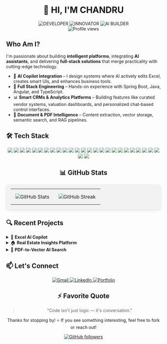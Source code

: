 # <div align="center">👋 HI, I'M CHANDRU</div>

<div align="center">
  <img src="https://img.shields.io/badge/DEVELOPER-333333?style=for-the-badge" alt="DEVELOPER">
  <img src="https://img.shields.io/badge/INNOVATOR-1A1A1A?style=for-the-badge" alt="INNOVATOR">
  <img src="https://img.shields.io/badge/AI_BUILDER-0D1117?style=for-the-badge" alt="AI BUILDER">
</div>

<div align="center">
<img src="https://img.shields.io/badge/Profile%20views-123-black?style=flat&labelColor=white&color=white" alt="Profile views">

</div>

## Who Am I?

I'm passionate about building **intelligent platforms**, integrating **AI assistants**, and delivering **full-stack solutions** that merge practicality with cutting-edge technology.

- 🧠 **AI Copilot Integration** – I design systems where AI actively edits Excel, creates smart UIs, and enhances business tools.
- 🔧 **Full Stack Engineering** – Hands-on experience with Spring Boot, Java, Angular, and TypeScript.
- 📊 **Smart CRMs & Analytics Platforms** – Building features like curated vendor systems, valuation dashboards, and personalized chat-based control interfaces.
- 📄 **Document & PDF Intelligence** – Content extraction, vector storage, semantic search, and RAG pipelines.

## 🛠 Tech Stack

<div align="center">
  <!-- Languages -->
  <img src="https://img.shields.io/badge/Java-ED8B00?style=for-the-badge&logo=java&logoColor=white">
  <img src="https://img.shields.io/badge/TypeScript-007ACC?style=for-the-badge&logo=typescript&logoColor=white">
  <img src="https://img.shields.io/badge/JavaScript-F7DF1E?style=for-the-badge&logo=javascript&logoColor=black">
  <img src="https://img.shields.io/badge/SQL-4479A1?style=for-the-badge&logo=postgresql&logoColor=white">
  <img src="https://img.shields.io/badge/HTML5-E34F26?style=for-the-badge&logo=html5&logoColor=white">
  <img src="https://img.shields.io/badge/CSS3-1572B6?style=for-the-badge&logo=css3&logoColor=white">
  
  <!-- Frameworks -->
  <img src="https://img.shields.io/badge/Spring_Boot-6DB33F?style=for-the-badge&logo=spring-boot&logoColor=white">
  <img src="https://img.shields.io/badge/Angular-DD0031?style=for-the-badge&logo=angular&logoColor=white">
  <img src="https://img.shields.io/badge/Node.js-339933?style=for-the-badge&logo=nodedotjs&logoColor=white">
  
  <!-- AI/ML -->
  <img src="https://img.shields.io/badge/OpenAI-412991?style=for-the-badge&logo=openai&logoColor=white">
  <img src="https://img.shields.io/badge/LangChain-3178C6?style=for-the-badge&logoColor=white">
  <img src="https://img.shields.io/badge/pgvector-4169E1?style=for-the-badge&logo=postgresql&logoColor=white">
  <img src="https://img.shields.io/badge/RAG-FF4500?style=for-the-badge&logoColor=white">
  

  <!-- Tools -->
  <img src="https://img.shields.io/badge/Docker-2496ED?style=for-the-badge&logo=docker&logoColor=white">
  <img src="https://img.shields.io/badge/PostgreSQL-316192?style=for-the-badge&logo=postgresql&logoColor=white">
  <img src="https://img.shields.io/badge/MongoDB-47A248?style=for-the-badge&logo=mongodb&logoColor=white">
  <img src="https://img.shields.io/badge/Redis-DC382D?style=for-the-badge&logo=redis&logoColor=white">
  <img src="https://img.shields.io/badge/RabbitMQ-FF6600?style=for-the-badge&logo=rabbitmq&logoColor=white">
  <img src="https://img.shields.io/badge/Elasticsearch-005571?style=for-the-badge&logo=elasticsearch&logoColor=white">
  
  <!-- Java Technologies -->
  <img src="https://img.shields.io/badge/Hibernate-59666C?style=for-the-badge&logo=hibernate&logoColor=white">
  <img src="https://img.shields.io/badge/Servlet-007396?style=for-the-badge&logo=java&logoColor=white">
  <img src="https://img.shields.io/badge/JSP-007396?style=for-the-badge&logo=java&logoColor=white">
  
  <!-- Platforms -->
  <img src="https://img.shields.io/badge/AWS-232F3E?style=for-the-badge&logo=amazon-aws&logoColor=white">
  <img src="https://img.shields.io/badge/Firebase-FFCA28?style=for-the-badge&logo=firebase&logoColor=black">
  <img src="https://img.shields.io/badge/GitHub_Actions-2088FF?style=for-the-badge&logo=github-actions&logoColor=white">
  
  <!-- Frontend -->
  <img src="https://img.shields.io/badge/Tailwind-38B2AC?style=for-the-badge&logo=tailwind-css&logoColor=white">
  <img src="https://img.shields.io/badge/Bootstrap-563D7C?style=for-the-badge&logo=bootstrap&logoColor=white">
</div>


<div align="center">
  <h2>📊 GitHub Stats</h2>
  
  <table style="background-color: rgba(240, 240, 240, 0.8); border-radius: 10px; padding: 15px; box-shadow: 0 4px 8px rgba(0,0,0,0.1);">
    <tr>
      <td align="center" style="padding: 15px;">
        <img src="https://github-readme-stats.vercel.app/api?username=chandru2301&show_icons=true&count_private=true&theme=default&bg_color=f5f5f7&hide_border=true" alt="GitHub Stats" />
      </td>
      <td align="center" style="padding: 15px;">
        <img src="https://github-readme-streak-stats.herokuapp.com/?user=chandru2301&background=f5f5f7&hide_border=true" alt="GitHub Streak" />
      </td>
    </tr>
  </table>
</div>

## 🔍 Recent Projects

<details>
<summary>🧩 <strong>Excel AI Copilot</strong></summary>
<p>Built a smart assistant that integrates OpenAI with Excel to automate cell edits, apply formatting, and execute natural-language commands using a custom Office.js add-in.</p>
</details>

<details>
<summary>🏠 <strong>Real Estate Insights Platform</strong></summary>
<p>Created advanced dashboards for investors, buyers, and admins with micro-market analytics, project pipelines, and notification logic.</p>
</details>

<details>
<summary>🧾 <strong>PDF-to-Vector AI Search</strong></summary>
<p>Developed backend for uploading documents, chunking content, generating embeddings, and serving AI-based Q&A via Spring Boot.</p>
</details>

## 📫 Let's Connect

<div align="center">
  <a href="mailto:cpkshmsa@gmail.com">
    <img src="https://img.shields.io/badge/Gmail-D14836?style=for-the-badge&logo=gmail&logoColor=white" alt="Gmail">
  </a>
  <a href="https://www.linkedin.com/in/chandru-v-13a822353/">
    <img src="https://img.shields.io/badge/LinkedIn-0077B5?style=for-the-badge&logo=linkedin&logoColor=white" alt="LinkedIn">
  </a>
  <a href="https://chandru-23.netlify.app">
    <img src="https://img.shields.io/badge/Portfolio-000000?style=for-the-badge&logo=About.me&logoColor=white" alt="Portfolio">
  </a>
</div>

<div align="center">
  <h2>⚡ Favorite Quote</h2>
  <blockquote>
    "Code isn't just logic — it's conversation."
  </blockquote>
</div>

<div align="center">
  <p>Thanks for stopping by! ⭐ If you see something interesting, feel free to fork or reach out!</p>
  <a href="https://github.com/chandru2301">
    <img src="https://img.shields.io/github/followers/chandru2301?label=Follow&style=social" alt="GitHub followers">
  </a>
</div>

<!--
**chandru2301/chandru2301** is a ✨ _special_ ✨ repository because its `README.md` (this file) appears on your GitHub profile.

Here are some ideas to get you started:

- 🔭 I'm currently working on ...
- 🌱 I'm currently learning ...
- 👯 I'm looking to collaborate on ...
- 🤔 I'm looking for help with ...
- 💬 Ask me about ...
- 📫 How to reach me: ...
- 😄 Pronouns: ...
- ⚡ Fun fact: ...
-->
